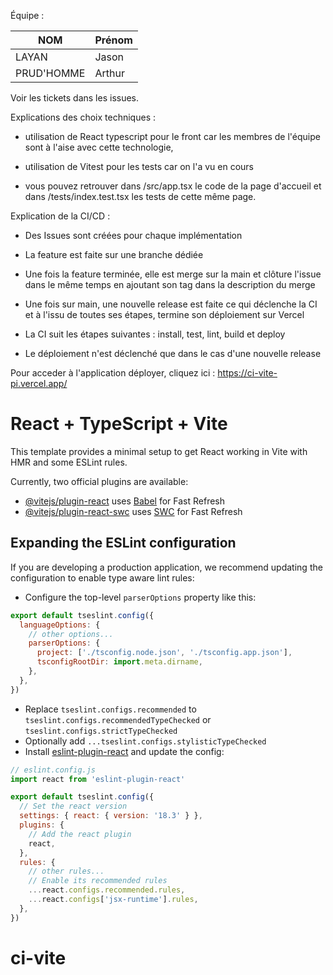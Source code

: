 Équipe :

|NOM|Prénom|
|---|---|
|LAYAN|Jason|
|PRUD'HOMME|Arthur|

Voir les tickets dans les issues.

Explications des choix techniques :
- utilisation de React typescript pour le front car les membres de l'équipe sont à l'aise avec cette technologie,

- utilisation de Vitest pour les tests car on l'a vu en cours

- vous pouvez retrouver dans /src/app.tsx le code de la page d'accueil et dans /tests/index.test.tsx les tests de cette même page.

Explication de la CI/CD :
- Des Issues sont créées pour chaque implémentation

- La feature est faite sur une branche dédiée

- Une fois la feature terminée, elle est merge sur la main et clôture l'issue dans le même temps en ajoutant son tag dans la description du merge

- Une fois sur main, une nouvelle release est faite ce qui déclenche la CI et à l'issu de toutes ses étapes, termine son déploiement sur Vercel

- La CI suit les étapes suivantes : install, test, lint, build et deploy

- Le déploiement n'est déclenché que dans le cas d'une nouvelle release

Pour acceder à l'application déployer, cliquez ici : https://ci-vite-pi.vercel.app/

# React + TypeScript + Vite

This template provides a minimal setup to get React working in Vite with HMR and some ESLint rules.

Currently, two official plugins are available:

- [@vitejs/plugin-react](https://github.com/vitejs/vite-plugin-react/blob/main/packages/plugin-react/README.md) uses [Babel](https://babeljs.io/) for Fast Refresh
- [@vitejs/plugin-react-swc](https://github.com/vitejs/vite-plugin-react-swc) uses [SWC](https://swc.rs/) for Fast Refresh

## Expanding the ESLint configuration

If you are developing a production application, we recommend updating the configuration to enable type aware lint rules:

- Configure the top-level `parserOptions` property like this:

```js
export default tseslint.config({
  languageOptions: {
    // other options...
    parserOptions: {
      project: ['./tsconfig.node.json', './tsconfig.app.json'],
      tsconfigRootDir: import.meta.dirname,
    },
  },
})
```

- Replace `tseslint.configs.recommended` to `tseslint.configs.recommendedTypeChecked` or `tseslint.configs.strictTypeChecked`
- Optionally add `...tseslint.configs.stylisticTypeChecked`
- Install [eslint-plugin-react](https://github.com/jsx-eslint/eslint-plugin-react) and update the config:

```js
// eslint.config.js
import react from 'eslint-plugin-react'

export default tseslint.config({
  // Set the react version
  settings: { react: { version: '18.3' } },
  plugins: {
    // Add the react plugin
    react,
  },
  rules: {
    // other rules...
    // Enable its recommended rules
    ...react.configs.recommended.rules,
    ...react.configs['jsx-runtime'].rules,
  },
})
```
# ci-vite
